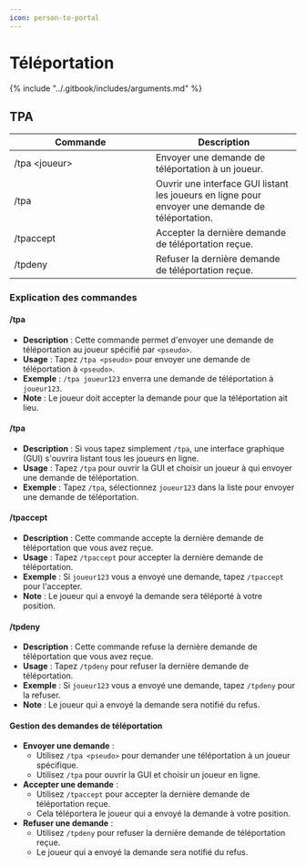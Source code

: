 ```yaml
---
icon: person-to-portal
---
```


# Téléportation

{% include "../.gitbook/includes/arguments.md" %}

## TPA

<table><thead><tr><th width="233">Commande</th><th>Description</th></tr></thead><tbody><tr><td>/tpa &#x3C;joueur></td><td>Envoyer une demande de téléportation à un joueur.</td></tr><tr><td>/tpa</td><td>Ouvrir une interface GUI listant les joueurs en ligne pour envoyer une demande de téléportation.</td></tr><tr><td>/tpaccept</td><td>Accepter la dernière demande de téléportation reçue.</td></tr><tr><td>/tpdeny</td><td>Refuser la dernière demande de téléportation reçue.</td></tr></tbody></table>

### Explication des commandes

#### **/tpa**

* **Description** : Cette commande permet d'envoyer une demande de téléportation au joueur spécifié par `<pseudo>`.
* **Usage** : Tapez `/tpa <pseudo>` pour envoyer une demande de téléportation à `<pseudo>`.
* **Exemple** : `/tpa joueur123` enverra une demande de téléportation à `joueur123`.
* **Note** : Le joueur doit accepter la demande pour que la téléportation ait lieu.

#### **/tpa**

* **Description** : Si vous tapez simplement `/tpa`, une interface graphique (GUI) s'ouvrira listant tous les joueurs en ligne.
* **Usage** : Tapez `/tpa` pour ouvrir la GUI et choisir un joueur à qui envoyer une demande de téléportation.
* **Exemple** : Tapez `/tpa`, sélectionnez `joueur123` dans la liste pour envoyer une demande de téléportation.

#### **/tpaccept**

* **Description** : Cette commande accepte la dernière demande de téléportation que vous avez reçue.
* **Usage** : Tapez `/tpaccept` pour accepter la dernière demande de téléportation.
* **Exemple** : Si `joueur123` vous a envoyé une demande, tapez `/tpaccept` pour l'accepter.
* **Note** : Le joueur qui a envoyé la demande sera téléporté à votre position.

#### **/tpdeny**

* **Description** : Cette commande refuse la dernière demande de téléportation que vous avez reçue.
* **Usage** : Tapez `/tpdeny` pour refuser la dernière demande de téléportation.
* **Exemple** : Si `joueur123` vous a envoyé une demande, tapez `/tpdeny` pour la refuser.
* **Note** : Le joueur qui a envoyé la demande sera notifié du refus.

#### Gestion des demandes de téléportation

* **Envoyer une demande** :
  * Utilisez `/tpa <pseudo>` pour demander une téléportation à un joueur spécifique.
  * Utilisez `/tpa` pour ouvrir la GUI et choisir un joueur en ligne.
* **Accepter une demande** :
  * Utilisez `/tpaccept` pour accepter la dernière demande de téléportation reçue.
  * Cela téléportera le joueur qui a envoyé la demande à votre position.
* **Refuser une demande** :
  * Utilisez `/tpdeny` pour refuser la dernière demande de téléportation reçue.
  * Le joueur qui a envoyé la demande sera notifié du refus.
